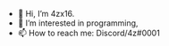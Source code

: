 - 👋 Hi, I’m 4zx16.
- 👀 I’m interested in programming,
- 📫 How to reach me: Discord/4z#0001

<!---
Current Programmer on Roblox.com/Developer with 265K visits.
--->
